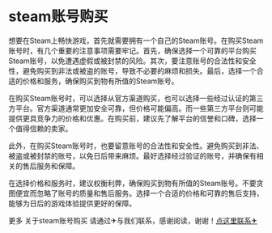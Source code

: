 # steam账号购买

想要在Steam上畅快游戏，首先就需要拥有一个自己的Steam账号。在购买Steam账号时，有几个重要的注意事项需要牢记。首先，确保选择一个可靠的平台购买Steam账号，以免遭遇虚假或被封禁的风险。其次，要注意账号的合法性和安全性，避免购买到非法或被盗的账号，导致不必要的麻烦和损失。最后，选择一个合适的价格和服务，确保购买到物有所值的Steam账号。

在购买Steam账号时，可以选择从官方渠道购买，也可以选择一些经过认证的第三方平台。官方渠道通常更加安全可靠，但价格可能偏高。而一些第三方平台则可能提供更具竞争力的价格和优惠。在购买前，建议先了解平台的信誉和口碑，选择一个值得信赖的卖家。

此外，在购买Steam账号时，也要留意账号的合法性和安全性。避免购买到非法、被盗或被封禁的账号，以免日后带来麻烦。最好选择经过验证的账号，并确保有相关的售后服务和保障。

在选择价格和服务时，建议权衡利弊，确保购买到物有所值的Steam账号。不要贪图便宜而忽略了账号的质量和售后服务。选择一个合适的价格和可靠的售后支持，能够为日后的游戏体验提供更好的保障。

更多 关于steam账号购买 请通过✈与我们联系，感谢阅读，谢谢！[点这里联系✈](https://abc.k02.cc)